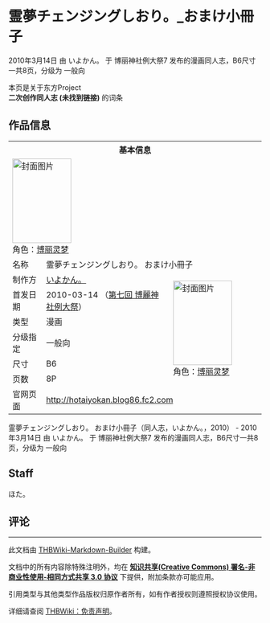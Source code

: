 # 霊夢チェンジングしおり。_おまけ小冊子

<!-- source html: G:\repos\THBWiki-Markdown-Builder\THBWikiMarkdown\Temp\main\4\48\ns0%3A%E9%9C%8A%E5%A4%A2%E3%83%81%E3%82%A7%E3%83%B3%E3%82%B8%E3%83%B3%E3%82%B0%E3%81%97%E3%81%8A%E3%82%8A%E3%80%82_%E3%81%8A%E3%81%BE%E3%81%91%E5%B0%8F%E5%86%8A%E5%AD%90.html -->

2010年3月14日 由 いよかん。 于 博丽神社例大祭7 发布的漫画同人志，B6尺寸一共8页，分级为 一般向

本页是关于东方Project  
 **二次创作同人志 (未找到链接)** 的词条
## 作品信息

<table><tbody><tr><th colspan="3">基本信息</th></tr><tr><td class="cover-artwork-mobile" colspan="2"><a href="./文件-霊夢チェンジングしおり。_おまけ小冊子封面.jpg.md" class="image" title="封面图片"><img alt="封面图片" src="https://upload.thwiki.cc/thumb/4/44/%E9%9C%8A%E5%A4%A2%E3%83%81%E3%82%A7%E3%83%B3%E3%82%B8%E3%83%B3%E3%82%B0%E3%81%97%E3%81%8A%E3%82%8A%E3%80%82_%E3%81%8A%E3%81%BE%E3%81%91%E5%B0%8F%E5%86%8A%E5%AD%90%E5%B0%81%E9%9D%A2.jpg/117px-%E9%9C%8A%E5%A4%A2%E3%83%81%E3%82%A7%E3%83%B3%E3%82%B8%E3%83%B3%E3%82%B0%E3%81%97%E3%81%8A%E3%82%8A%E3%80%82_%E3%81%8A%E3%81%BE%E3%81%91%E5%B0%8F%E5%86%8A%E5%AD%90%E5%B0%81%E9%9D%A2.jpg" decoding="async" loading="lazy" width="117" height="168" srcset="https://upload.thwiki.cc/thumb/4/44/%E9%9C%8A%E5%A4%A2%E3%83%81%E3%82%A7%E3%83%B3%E3%82%B8%E3%83%B3%E3%82%B0%E3%81%97%E3%81%8A%E3%82%8A%E3%80%82_%E3%81%8A%E3%81%BE%E3%81%91%E5%B0%8F%E5%86%8A%E5%AD%90%E5%B0%81%E9%9D%A2.jpg/175px-%E9%9C%8A%E5%A4%A2%E3%83%81%E3%82%A7%E3%83%B3%E3%82%B8%E3%83%B3%E3%82%B0%E3%81%97%E3%81%8A%E3%82%8A%E3%80%82_%E3%81%8A%E3%81%BE%E3%81%91%E5%B0%8F%E5%86%8A%E5%AD%90%E5%B0%81%E9%9D%A2.jpg 1.5x, https://upload.thwiki.cc/thumb/4/44/%E9%9C%8A%E5%A4%A2%E3%83%81%E3%82%A7%E3%83%B3%E3%82%B8%E3%83%B3%E3%82%B0%E3%81%97%E3%81%8A%E3%82%8A%E3%80%82_%E3%81%8A%E3%81%BE%E3%81%91%E5%B0%8F%E5%86%8A%E5%AD%90%E5%B0%81%E9%9D%A2.jpg/233px-%E9%9C%8A%E5%A4%A2%E3%83%81%E3%82%A7%E3%83%B3%E3%82%B8%E3%83%B3%E3%82%B0%E3%81%97%E3%81%8A%E3%82%8A%E3%80%82_%E3%81%8A%E3%81%BE%E3%81%91%E5%B0%8F%E5%86%8A%E5%AD%90%E5%B0%81%E9%9D%A2.jpg 2x" data-file-width="267" data-file-height="384"></a><div class="cover-char">角色：<a href="./博丽灵梦.md" title="博丽灵梦">博丽灵梦</a></div></td>
</tr><tr><td class="label">名称</td><td colspan="2"> 霊夢チェンジングしおり。 おまけ小冊子 </td></tr><tr><td class="label">制作方</td><td><a href="./いよかん。.md" title="いよかん。">いよかん。</a></td><td class="cover-artwork" rowspan="6" style="min-width:168px;"><a href="./文件-霊夢チェンジングしおり。_おまけ小冊子封面.jpg.md" class="image" title="封面图片"><img alt="封面图片" src="https://upload.thwiki.cc/thumb/4/44/%E9%9C%8A%E5%A4%A2%E3%83%81%E3%82%A7%E3%83%B3%E3%82%B8%E3%83%B3%E3%82%B0%E3%81%97%E3%81%8A%E3%82%8A%E3%80%82_%E3%81%8A%E3%81%BE%E3%81%91%E5%B0%8F%E5%86%8A%E5%AD%90%E5%B0%81%E9%9D%A2.jpg/117px-%E9%9C%8A%E5%A4%A2%E3%83%81%E3%82%A7%E3%83%B3%E3%82%B8%E3%83%B3%E3%82%B0%E3%81%97%E3%81%8A%E3%82%8A%E3%80%82_%E3%81%8A%E3%81%BE%E3%81%91%E5%B0%8F%E5%86%8A%E5%AD%90%E5%B0%81%E9%9D%A2.jpg" decoding="async" loading="lazy" width="117" height="168" srcset="https://upload.thwiki.cc/thumb/4/44/%E9%9C%8A%E5%A4%A2%E3%83%81%E3%82%A7%E3%83%B3%E3%82%B8%E3%83%B3%E3%82%B0%E3%81%97%E3%81%8A%E3%82%8A%E3%80%82_%E3%81%8A%E3%81%BE%E3%81%91%E5%B0%8F%E5%86%8A%E5%AD%90%E5%B0%81%E9%9D%A2.jpg/175px-%E9%9C%8A%E5%A4%A2%E3%83%81%E3%82%A7%E3%83%B3%E3%82%B8%E3%83%B3%E3%82%B0%E3%81%97%E3%81%8A%E3%82%8A%E3%80%82_%E3%81%8A%E3%81%BE%E3%81%91%E5%B0%8F%E5%86%8A%E5%AD%90%E5%B0%81%E9%9D%A2.jpg 1.5x, https://upload.thwiki.cc/thumb/4/44/%E9%9C%8A%E5%A4%A2%E3%83%81%E3%82%A7%E3%83%B3%E3%82%B8%E3%83%B3%E3%82%B0%E3%81%97%E3%81%8A%E3%82%8A%E3%80%82_%E3%81%8A%E3%81%BE%E3%81%91%E5%B0%8F%E5%86%8A%E5%AD%90%E5%B0%81%E9%9D%A2.jpg/233px-%E9%9C%8A%E5%A4%A2%E3%83%81%E3%82%A7%E3%83%B3%E3%82%B8%E3%83%B3%E3%82%B0%E3%81%97%E3%81%8A%E3%82%8A%E3%80%82_%E3%81%8A%E3%81%BE%E3%81%91%E5%B0%8F%E5%86%8A%E5%AD%90%E5%B0%81%E9%9D%A2.jpg 2x" data-file-width="267" data-file-height="384"></a><div class="cover-char">角色：<a href="./博丽灵梦.md" title="博丽灵梦">博丽灵梦</a></div></td>
</tr><tr><td class="label">首发日期</td><td>2010-03-14&#160;（<a href="/展会作品列表?e=%E5%8D%9A%E4%B8%BD%E7%A5%9E%E7%A4%BE%E4%BE%8B%E5%A4%A7%E7%A5%AD%237">第七回 博麗神社例大祭</a>）</td></tr><tr><td class="label">类型</td><td>漫画</td></tr><tr><td class="label">分级指定</td><td>一般向</td></tr><tr><td class="label">尺寸</td><td>B6</td></tr><tr><td class="label">页数</td><td>8P</td></tr>
<tr><td class="label">官网页面</td><td colspan="2"><a rel="nofollow" class="external free" href="http://hotaiyokan.blog86.fc2.com">http://hotaiyokan.blog86.fc2.com</a></td></tr></tbody></table>

霊夢チェンジングしおり。 おまけ小冊子（同人志，いよかん。，2010） - 2010年3月14日 由 いよかん。 于 博丽神社例大祭7 发布的漫画同人志，B6尺寸一共8页，分级为 一般向
## Staff
  
ほた。
  

## 评论




---

此文档由 [THBWiki-Markdown-Builder](https://github.com/Delsin-Yu/THBWiki-Markdown-Builder) 构建。

文档中的所有内容除特殊注明外，均在 [**知识共享(Creative Commons) 署名-非商业性使用-相同方式共享 3.0 协议**](https://creativecommons.org/licenses/by-sa/3.0/deed.zh-hans) 下提供，附加条款亦可能应用。

引用类型与其他类型作品版权归原作者所有，如有作者授权则遵照授权协议使用。

详细请查阅 [THBWiki：免责声明](https://thbwiki.cc/THBWiki:%E5%85%8D%E8%B4%A3%E5%A3%B0%E6%98%8E)。

